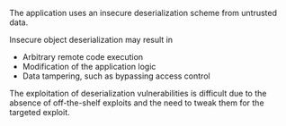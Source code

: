 The application uses an insecure deserialization scheme from untrusted data.

Insecure object deserialization may result in

* Arbitrary remote code execution
* Modification of the application logic
* Data tampering, such as bypassing access control

The exploitation of deserialization vulnerabilities is difficult due to the absence of off-the-shelf exploits and the need
to tweak them for the targeted exploit.
